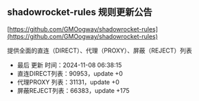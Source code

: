 ## shadowrocket-rules 规则更新公告

[https://github.com/GMOogway/shadowrocket-rules](https://github.com/GMOogway/shadowrocket-rules)

提供全面的直连（DIRECT）、代理（PROXY）、屏蔽（REJECT）列表
- 最后 更新 时间：2024-11-08 06:38:15
- 直连DIRECT列表：90953，update +0
- 代理PROXY 列表：31131，update +0
- 屏蔽REJECT列表：66383，update +175